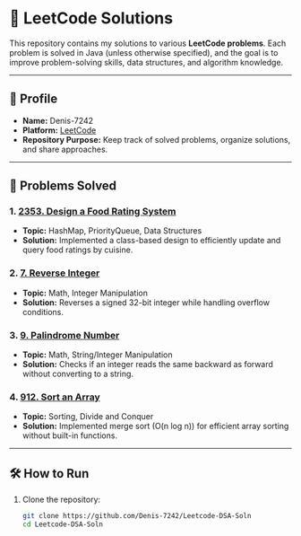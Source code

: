 # 🚀 LeetCode Solutions  

This repository contains my solutions to various **LeetCode problems**. Each problem is solved in Java (unless otherwise specified), and the goal is to improve problem-solving skills, data structures, and algorithm knowledge.  

---

## 📌 Profile  
- **Name:** Denis-7242  
- **Platform:** [LeetCode](https://leetcode.com/)  
- **Repository Purpose:** Keep track of solved problems, organize solutions, and share approaches.  

---

## 📂 Problems Solved  

### 1. [2353. Design a Food Rating System](https://leetcode.com/problems/design-a-food-rating-system/)  
- **Topic:** HashMap, PriorityQueue, Data Structures  
- **Solution:** Implemented a class-based design to efficiently update and query food ratings by cuisine.  

### 2. [7. Reverse Integer](https://leetcode.com/problems/reverse-integer/)  
- **Topic:** Math, Integer Manipulation  
- **Solution:** Reverses a signed 32-bit integer while handling overflow conditions.  

### 3. [9. Palindrome Number](https://leetcode.com/problems/palindrome-number/)  
- **Topic:** Math, String/Integer Manipulation  
- **Solution:** Checks if an integer reads the same backward as forward without converting to a string.  

### 4. [912. Sort an Array](https://leetcode.com/problems/sort-an-array/)  
- **Topic:** Sorting, Divide and Conquer  
- **Solution:** Implemented merge sort (O(n log n)) for efficient array sorting without built-in functions.  

---

## 🛠️ How to Run  
1. Clone the repository:  
   ```bash
   git clone https://github.com/Denis-7242/Leetcode-DSA-Soln
   cd Leetcode-DSA-Soln

